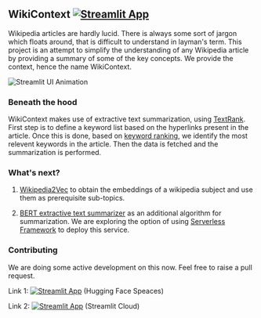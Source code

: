 ## WikiContext [![Streamlit App](https://static.streamlit.io/badges/streamlit_badge_black_white.svg)](https://huggingface.co/spaces/nihaldsouza1/wikicontext)

Wikipedia articles are hardly lucid. There is always some sort of jargon which floats around, that is difficult to understand in layman's term. This project is an attempt to simplify the understanding of any Wikipedia article by providing a summary of some of the key concepts.
We provide the context, hence the name WikiContext.

![Streamlit UI Animation](https://raw.githubusercontent.com/nihaldsouza/wikicontext-v2/master/streamlit-ui.gif "Making-of Animation")

### Beneath the hood

WikiContext makes use of extractive text summarization, using [TextRank](https://www.aclweb.org/anthology/W04-3252). First step is to define a keyword list based on the hyperlinks present in the article. Once this is done, based on [keyword ranking](http://ceur-ws.org/Vol-706/poster13.pdf), we identify the most relevent keywords in the article. Then the data is fetched and the summarization is performed.

### What's next?

1. [Wikipedia2Vec](https://wikipedia2vec.github.io/wikipedia2vec/) to obtain the embeddings of a wikipedia subject and use them as prerequisite sub-topics.

2. [BERT extractive text summarizer](https://pypi.org/project/bert-extractive-summarizer/) as an additional algorithm for summarization. We are exploring the option of using [Serverless Framework](https://www.serverless.com/) to deploy this service.


### Contributing
We are doing some active development on this now. Feel free to raise a pull request. 

Link 1:
[![Streamlit App](https://static.streamlit.io/badges/streamlit_badge_black_white.svg)](https://huggingface.co/spaces/nihaldsouza1/wikicontext) (Hugging Face Speaces)

Link 2:
[![Streamlit App](https://static.streamlit.io/badges/streamlit_badge_black_white.svg)](https://share.streamlit.io/nihaldsouza/wikicontext-v2/main) (Streamlit Cloud)

